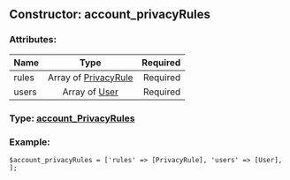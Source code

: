 ## Constructor: account\_privacyRules  

### Attributes:

| Name     |    Type       | Required |
|----------|:-------------:|---------:|
|rules|Array of [PrivacyRule](../types/PrivacyRule.md) | Required|
|users|Array of [User](../types/User.md) | Required|


### Type: [account\_PrivacyRules](../types/account\_PrivacyRules.md)

### Example:


```
$account_privacyRules = ['rules' => [PrivacyRule], 'users' => [User], ];
```